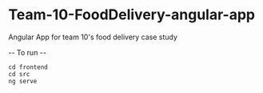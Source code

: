 # Team-10-FoodDelivery-angular-app
Angular App for team 10's food delivery case study 

-- To run --
```
cd frontend  
cd src 
ng serve
```
